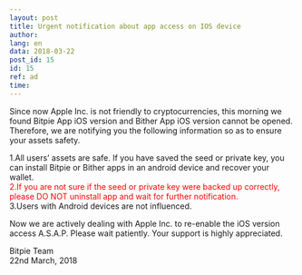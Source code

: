 ```yaml
---
layout: post
title: Urgent notification about app access on IOS device
author: 
lang: en
data: 2018-03-22
post_id: 15
id: 15
ref: ad
time: 
---
```




Since now Apple Inc. is not friendly to cryptocurrencies, this morning we found Bitpie App iOS version and Bither App iOS version cannot be opened. Therefore, we are notifying you the following information so as to ensure your assets safety.


1.All users’ assets are safe. If you have saved the seed or private key, you can install Bitpie or Bither apps in an android device and recover your wallet.<br/>
<span style="color:red">2.If you are not sure if the seed or private key were backed up correctly, please DO NOT uninstall app and wait for further notification.</span> <br/>
3.Users with Android devices are not influenced.<br>



Now we are actively dealing with Apple Inc. to re-enable the iOS version access A.S.A.P. Please wait patiently. Your support is highly appreciated.




Bitpie Team<br/>
22nd March, 2018


<style>
#content h5{
	color:red;
}
</style>
